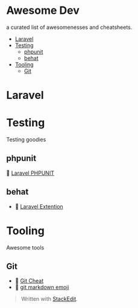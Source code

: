 
# Awesome Dev

a curated list of awesomenesses and cheatsheets.

* [Laravel](#laravel)
* [Testing](#testing)
	* [phpunit](#phpunit)
	* [behat](#behat)
* [Tooling](#tooling)
	* [Git](#git)


# Laravel



# Testing
Testing goodies  

## phpunit
:bookmark: [Laravel PHPUNIT](https://github.com)
## behat
* :link: [Laravel Extention](https://github.com/laracasts/Behat-Laravel-Extension) 


# Tooling
Awesome tools

## Git
* :bookmark: [Git Cheat](docs/tooling/gitCheat.md)
* :link: [git markdown emoji](https://gist.github.com/rxaviers/7360908)




> Written with [StackEdit](https://stackedit.io/).
<!--stackedit_data:
eyJwcm9wZXJ0aWVzIjoiZXh0ZW5zaW9uczpcbiAgcHJlc2V0Oi
BnZm1cbiIsImhpc3RvcnkiOlstMTY1NTM1OTk0LDEyMzQ3NDU1
MTksNTcxNjAxNDk1LC0xNzgzNzA2Mjg5LDE5NDA2ODY2NywtOD
k3ODg3ODA2LC03MTMyNTg0NThdfQ==
-->